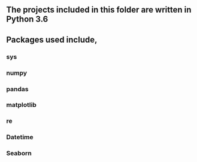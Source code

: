 ## The projects included in this folder are written in Python 3.6
## Packages used include,
  ### sys
  ### numpy
  ### pandas
  ### matplotlib
  ### re
  ### Datetime
  ### Seaborn
